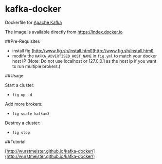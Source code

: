 kafka-docker
============

Dockerfile for [Apache Kafka](http://kafka.apache.org/)

The image is available directly from https://index.docker.io

##Pre-Requisites

- install fig [http://www.fig.sh/install.html](http://www.fig.sh/install.html)
- modify the ```KAFKA_ADVERTISED_HOST_NAME``` in ```fig.yml``` to match your docker host IP (Note: Do not use localhost or 127.0.0.1 as the host ip if you want to run multiple brokers.)

##Usage

Start a cluster:

- ```fig up -d ```


Add more brokers:

- ```fig scale kafka=3```

Destroy a cluster:

- ```fig stop```


 

##Tutorial

[http://wurstmeister.github.io/kafka-docker/](http://wurstmeister.github.io/kafka-docker/)




